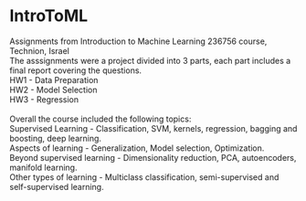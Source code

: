 # IntroToML
Assignments from Introduction to Machine Learning 236756 course, Technion, Israel <br />
The asssignments were a project divided into 3 parts, each part includes a final report covering the questions. <br />
HW1 - Data Preparation <br />
HW2 - Model Selection <br />
HW3 - Regression <br />
<br />
Overall the course included the following topics: <br />
Supervised Learning - Classification, SVM, kernels, regression, bagging and boosting, deep learning. <br />
Aspects of learning - Generalization, Model selection, Optimization. <br />
Beyond supervised learning - Dimensionality reduction, PCA, autoencoders, manifold learning. <br />
Other types of learning -  Multiclass classification, semi-supervised and self-supervised learning.


